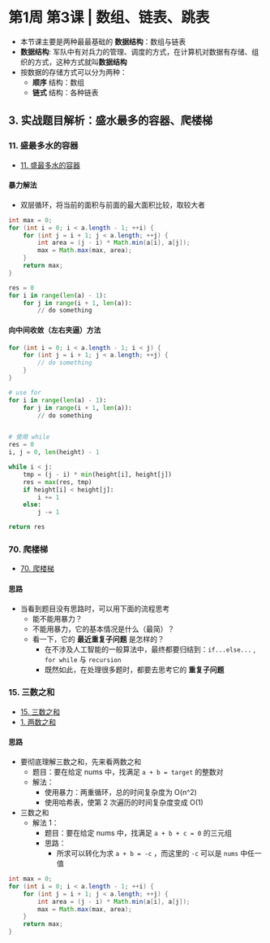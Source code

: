 
# 第1周 第3课 | 数组、链表、跳表 

* 本节课主要是两种最最基础的 **数据结构**：数组与链表
* **数据结构**: 军队中有对兵力的管理、调度的方式，在计算机对数据有存储、组织的方式，这种方式就叫**数据结构**
* 按数据的存储方式可以分为两种：
    * **顺序** 结构：数组
    * **链式** 结构：各种链表



## 3. 实战题目解析：盛水最多的容器、爬楼梯

### 11. 盛最多水的容器 

* [11. 盛最多水的容器](https://leetcode-cn.com/problems/container-with-most-water/)

#### 暴力解法

* 双层循环，将当前的面积与前面的最大面积比较，取较大者


```java
int max = 0;
for (int i = 0; i < a.length - 1; ++i) {
    for (int j = i + 1; j < a.length; ++j) {
        int area = (j - i) * Math.min(a[i], a[j]);
        max = Math.max(max, area);
    }
    return max;
}
```


```python
res = 0
for i in range(len(a) - 1):
    for j in range(i + 1, len(a)):
        // do something
```




#### 向中间收敛（左右夹逼）方法

```java
for (int i = 0; i < a.length - 1; i < j) {
    for (int j = i + 1; j < a.length; ++j) {
        // do something
    }
}
```


```python
# use for
for i in range(len(a) - 1):
    for j in range(i + 1, len(a)):
        // do something


# 使用 while
res = 0
i, j = 0, len(height) - 1

while i < j:
    tmp = (j - i) * min(height[i], height[j])
    res = max(res, tmp)
    if height[i] < height[j]:
        i += 1
    else:
        j -= 1

return res        
```

### 70. 爬楼梯

* [70. 爬楼梯](https://leetcode-cn.com/problems/climbing-stairs)

#### 思路

* 当看到题目没有思路时，可以用下面的流程思考
    * 能不能用暴力？
    * 不能用暴力，它的基本情况是什么（最简）？
    * 看一下，它的 **最近重复子问题** 是怎样的？
        * 在不涉及人工智能的一般算法中，最终都要归结到：`if...else...` , `for while` 与 `recursion` 
        * 既然如此，在处理很多题时，都要去思考它的 **重复子问题**


### 15. 三数之和

* [15. 三数之和](https://leetcode-cn.com/problems/3sum/)
* [1. 两数之和](https://leetcode-cn.com/problems/two-sum/)


#### 思路

* 要彻底理解三数之和，先来看两数之和
    * 题目：要在给定 nums 中，找满足 `a + b = target` 的整数对
    * 解法：
        * 使用暴力：两重循环，总的时间复杂度为 O(n^2)
        * 使用哈希表，使第 2 次遍历的时间复杂度变成 O(1)
* 三数之和
    * 解法 1：
        * 题目：要在给定 nums 中，找满足 `a + b + c = 0` 的三元组
        * 思路：
            * 所求可以转化为求 `a + b = -c` ，而这里的 `-c` 可以是 `nums` 中任一值

```java
int max = 0;
for (int i = 0; i < a.length - 1; ++i) {
    for (int j = i + 1; j < a.length; ++j) {
        int area = (j - i) * Math.min(a[i], a[j]);
        max = Math.max(max, area);
    }
    return max;
}
```